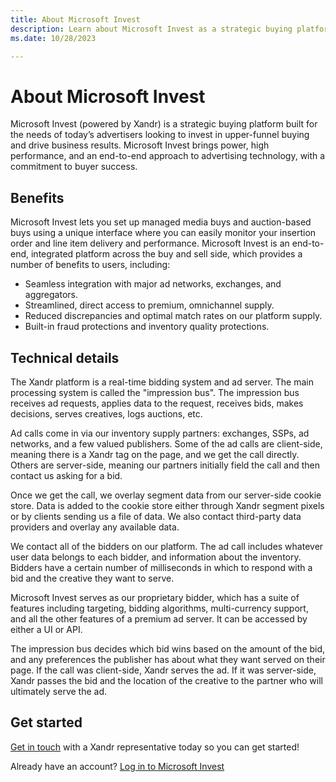 ```yaml
---
title: About Microsoft Invest
description: Learn about Microsoft Invest as a strategic buying platform for advertisers, its benefits, and how it works as a real-time bidding system and ad server. 
ms.date: 10/28/2023

---
```


# About Microsoft Invest

Microsoft Invest (powered by Xandr) is a strategic buying platform built for the needs of today’s advertisers looking to invest in upper-funnel buying and drive business results. Microsoft Invest brings power, high performance, and an end-to-end approach to advertising technology, with a commitment to buyer success.

## Benefits

Microsoft Invest lets you set up managed media buys and auction-based buys using a unique interface where you can easily monitor your insertion order and line item delivery and performance. Microsoft Invest is an end-to-end, integrated platform across the buy and sell side, which provides a number of benefits to users, including:

- Seamless integration with major ad networks, exchanges, and aggregators.
- Streamlined, direct access to premium, omnichannel supply.
- Reduced discrepancies and optimal match rates on our platform supply.
- Built-in fraud protections and inventory quality protections.

## Technical details

The Xandr platform is a real-time bidding system and ad server. The main processing system is called the "impression bus". The impression bus receives ad requests, applies data to the request, receives bids, makes decisions, serves creatives, logs auctions, etc.

Ad calls come in via our inventory supply partners: exchanges, SSPs, ad networks, and a few valued publishers. Some of the ad calls are client-side, meaning there is a Xandr tag on the page, and we get the call directly. Others are server-side, meaning our partners initially field the call and then contact us asking for a bid.

Once we get the call, we overlay segment data from our server-side cookie store. Data is added to the cookie store either through Xandr segment pixels or by clients sending us a file of data. We also contact third-party data providers and overlay any available data.

We contact all of the bidders on our platform. The ad call includes whatever user data belongs to each bidder, and information about the inventory. Bidders have a certain number of milliseconds in which to respond with a bid and the creative they want to serve.

Microsoft Invest serves as our proprietary bidder, which has a suite of features including targeting, bidding algorithms, multi-currency support, and all the other features of a premium ad server. It can be accessed by either a UI or API.

The impression bus decides which bid wins based on the amount of the bid, and any preferences the publisher has about what they want served on their page. If the call was client-side, Xandr serves the ad. If it was server-side, Xandr passes the bid and the location of the creative to the partner who will ultimately serve the ad.

## Get started

[Get in touch](https://www.xandr.com/contact-us/) with a Xandr representative today so you can get started!

Already have an account? [Log in to Microsoft Invest](https://invest.xandr.com/login)
